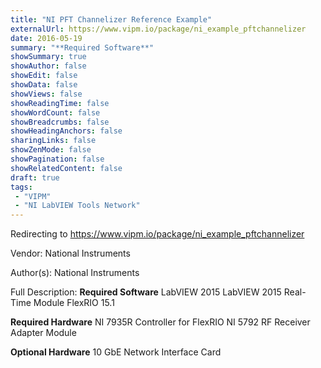 ```yaml
---
title: "NI PFT Channelizer Reference Example"
externalUrl: https://www.vipm.io/package/ni_example_pftchannelizer
date: 2016-05-19
summary: "**Required Software**"
showSummary: true
showAuthor: false
showEdit: false
showData: false
showViews: false
showReadingTime: false
showWordCount: false
showBreadcrumbs: false
showHeadingAnchors: false
sharingLinks: false
showZenMode: false
showPagination: false
showRelatedContent: false
draft: true
tags:
 - "VIPM"
 - "NI LabVIEW Tools Network"
---
```


Redirecting to https://www.vipm.io/package/ni_example_pftchannelizer

Vendor: National Instruments

Author(s): National Instruments
 
Full Description:
**Required Software**
LabVIEW 2015
LabVIEW 2015 Real-Time Module
FlexRIO 15.1

**Required Hardware**
NI 7935R Controller for FlexRIO
NI 5792 RF Receiver Adapter Module

**Optional Hardware**
10 GbE Network Interface Card